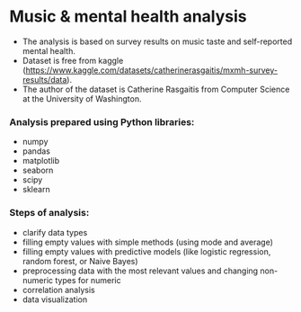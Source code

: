 # Music & mental health analysis
- The analysis is based on survey results on music taste and self-reported mental health.
- Dataset is free from kaggle (https://www.kaggle.com/datasets/catherinerasgaitis/mxmh-survey-results/data).
- The author of the dataset is Catherine Rasgaitis from Computer Science at the University of Washington.

### Analysis prepared using Python libraries:
- numpy
- pandas
- matplotlib
- seaborn
- scipy
- sklearn

### Steps of analysis:
- clarify data types
- filling empty values with simple methods (using mode and average)
- filling empty values with predictive models (like logistic regression, random forest, or Naive Bayes)
- preprocessing data with the most relevant values and changing non-numeric types for numeric
- correlation analysis
- data visualization
